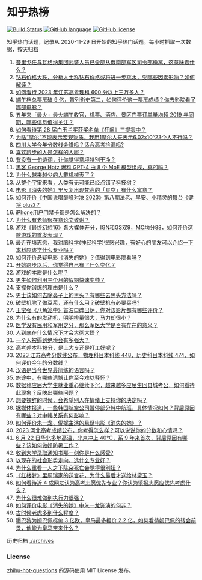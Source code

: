 # 知乎热榜
[![Build Status](https://github.com/ToWeLong/zhihu-hot-questions/workflows/CI/badge.svg)](https://github.com/ToWeLong/zhihu-hot-questions/actions)
[![GitHub language](https://img.shields.io/badge/language-golang-orange.svg)](https://golang.org/)
[![GitHub license](https://img.shields.io/github/license/ToWeLong/zhihu-hot-questions)](https://github.com/ToWeLong/zhihu-hot-questions/blob/main/LICENSE)

知乎热门话题，记录从 2020-11-29 日开始的知乎热门话题。每小时抓取一次数据，按天[归档](./archives)

<!-- BEGIN -->

1. [普里戈任与瓦格纳集团武装人员已全部从俄南部军区司令部撤离，这意味着什么？](https://www.zhihu.com/question/608395500)
1. [钻石价格大跌，分析人士称钻石价格或将进一步跳水，受哪些因素影响？如何解读？](https://www.zhihu.com/question/608252259)
1. [如何看待 2023 年江苏高考理科 600 分以上三万多人？](https://www.zhihu.com/question/608323244)
1. [端午档总票房破 9 亿，暂列影史第二，如何评价这一票房成绩？你去影院看了哪部电影？](https://www.zhihu.com/question/608300528)
1. [五年来「最火」最火端午收官，机票、酒店、景区门票订单量均超 2019 年同期，哪些信息值得关注？](https://www.zhihu.com/question/608421262)
1. [如何看待第 28 届白玉兰奖获奖名单《狂飙》三提零中？](https://www.zhihu.com/question/608166845)
1. [为啥“摩尔”不能表示宏观物质，我用1摩尔人来表示6.02x10^23个人不行吗？](https://www.zhihu.com/question/608029623)
1. [四川大学今年分数线会降吗？适合高考捡漏吗?](https://www.zhihu.com/question/605867869)
1. [喜欢跑步的人是怎样的人呢？](https://www.zhihu.com/question/604512790)
1. [有没有一句诗词，让你觉得意境特别干净？](https://www.zhihu.com/question/314071242)
1. [黑客 George Hotz 爆料 GPT-4 由 8 个 MoE 模型组成，真的吗？](https://www.zhihu.com/question/607812079)
1. [为什么越来越少的人戴机械表了？](https://www.zhihu.com/question/587877901)
1. [从整个宇宙来看，人类有无可能已经点错了科技树？](https://www.zhihu.com/question/36247563)
1. [电影《消失的她》里反复出现梵高的「星空」有什么寓意？](https://www.zhihu.com/question/607992980)
1. [如何评价《中国说唱巅峰对决 2023》第八期法老、早安、小精灵的舞台《健将 plus》？](https://www.zhihu.com/question/608288936)
1. [iPhone用户门禁卡都是怎么解决的？](https://www.zhihu.com/question/598046522)
1. [为什么有老师很在意论文致谢？](https://www.zhihu.com/question/606467535)
1. [游戏《最终幻想16》各大媒体开分，IGN和GS双9，MC均分88，如何评价这款游戏的首发表现？](https://www.zhihu.com/question/607915600)
1. [最近在填志愿，我对脑科学(神经科学)很感兴趣，有好心的朋友可以介绍一下本科应该学什么专业吗？](https://www.zhihu.com/question/541085236)
1. [如何评价悬疑电影《消失的她》？值得到电影院看吗？](https://www.zhihu.com/question/607961545)
1. [开始跑步以后，你觉得自己有了什么变化？](https://www.zhihu.com/question/606719456)
1. [游戏的本质是什么呢？](https://www.zhihu.com/question/598926406)
1. [男生如何利用三个月的假期快速变帅？](https://www.zhihu.com/question/605648600)
1. [支撑你锻炼的理由是什么？](https://www.zhihu.com/question/602841700)
1. [男士该如何去除鼻子上的黑头？有哪些去黑头方法吗？](https://www.zhihu.com/question/604353423)
1. [破壁机除了做豆浆，还有什么用？破壁机有必要买吗?](https://www.zhihu.com/question/602557876)
1. [王宝强《八角笼中》首波口碑出炉，你对该影片都有哪些评价？](https://www.zhihu.com/question/607157396)
1. [为什么有的发动机，明明排量很大，马力却很小？](https://www.zhihu.com/question/605797979)
1. [医学没有民用和军用之分，那么军医大学是否有存在的意义？](https://www.zhihu.com/question/607620757)
1. [人到底在什么情况下才会大彻大悟？](https://www.zhihu.com/question/604708125)
1. [一个人被逼到绝境会有多强大？](https://www.zhihu.com/question/39142654)
1. [高考差本科18分，是上大专还是打工好呢？](https://www.zhihu.com/question/608399927)
1. [2023 江苏高考分数线公布，物理科目本科线 448，历史科目本科线 474，如何评价今年的分数线？](https://www.zhihu.com/question/607974405)
1. [汉语是当今世界最简练的语言吗？](https://www.zhihu.com/question/66497764)
1. [旅途中，有哪些遗憾让你至今难以释怀？](https://www.zhihu.com/question/21038225)
1. [数据称应届大学生就业重心继续下沉，越来越多应届生回县城考公，如何看待此现象？反映出哪些问题？](https://www.zhihu.com/question/607781746)
1. [想要裸辞的时候，会希望别人在情绪上支持你的决定吗？](https://www.zhihu.com/question/593528086)
1. [据媒体报道，一些韩国航空公司暂停部分韩中航班，具体情况如何？背后原因有哪些？对中韩关系有何影响？](https://www.zhihu.com/question/608449825)
1. [如何评价朱一龙、倪妮主演的悬疑电影《消失的她》？](https://www.zhihu.com/question/607263125)
1. [2023 河北高考成绩公布，你考得怎么样？可以说说你的分数和心情吗？](https://www.zhihu.com/question/607974222)
1. [6 月 22 日华北多地高温，北京冲上 40℃，系 9 年来首次，背后原因有哪些？该如何做好防暑工作？](https://www.zhihu.com/question/607989824)
1. [收到大学录取通知书那一刻你是什么感受?](https://www.zhihu.com/question/27225489)
1. [以现在的社会形势走向，选什么专业好？](https://www.zhihu.com/question/579628716)
1. [为什么重看一人之下陈朵死亡会觉得很别扭？](https://www.zhihu.com/question/584694951)
1. [《红楼梦》里周瑞家的送宫花，为什么最后才送给林黛玉？](https://www.zhihu.com/question/357960183)
1. [如何看待近 4 成网友认为高考志愿优先专业？你认为填报志愿应优先考虑什么？](https://www.zhihu.com/question/607401267)
1. [为什么很难做到执行力很强？](https://www.zhihu.com/question/452564637)
1. [如何评价电影《消失的她》中朱一龙饰演的何非？](https://www.zhihu.com/question/607263386)
1. [古时候老虎多到什么程度？](https://www.zhihu.com/question/284091530)
1. [曝巴黎为姆巴佩标价 3 亿欧，皇马最多报价 2.2 亿，如何看待姆巴佩的转会前景，他能为皇马带来什么？](https://www.zhihu.com/question/608399259)

<!-- END -->

历史归档 [./archives](./archives)


### License
[zhihu-hot-questions](https://github.com/towelong/zhihu-hot-questions) 的源码使用 MIT License 发布。